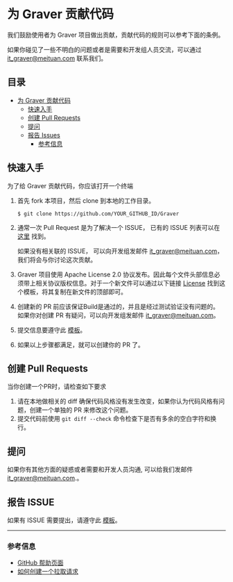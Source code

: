 ﻿
# 为 Graver 贡献代码

我们鼓励使用者为 Graver 项目做出贡献，贡献代码的规则可以参考下面的条例。

如果你碰见了一些不明白的问题或者是需要和开发组人员交流，可以通过 [it_graver@meituan.com](mailto:it_graver@meituan.com) 联系我们。

## 目录

<!-- TOC -->

- [为 Graver 贡献代码](#为-graver-贡献代码)
  - [快速入手](#快速入手)
  - [创建 Pull Requests](#创建-pull-requests)
  - [提问](#提问)
  - [报告 Issues](#报告-ISSUE)
    - [参考信息](#参考信息)

<!-- /TOC -->

## 快速入手

为了给 Graver 贡献代码，你应该打开一个终端

1. 首先 fork 本项目，然后 clone 到本地的工作目录。

   `$ git clone https://github.com/YOUR_GITHUB_ID/Graver`

2. 通常一次 Pull Request 是为了解决一个 ISSUE， 已有的 ISSUE 列表可以在 [这里](https://github.com/meituan/Graver/issues) 找到。

   如果没有相关联的 ISSUE， 可以向开发组发邮件 [it_graver@meituan.com](mailto:it_graver@meituan.com)，我们将会与你讨论这次贡献。

3. Graver 项目使用 Apache License 2.0 协议发布。因此每个文件头部信息必须带上相关协议版权信息。对于一个新文件可以通过以下链接 [License](./Copyright.txt) 找到这个模板，将其复制在新文件的顶部即可。

4. 创建新的 PR 前应该保证Build是通过的，并且是经过测试验证没有问题的。
 如果你对创建 PR 有疑问，可以向开发组发邮件 [it_graver@meituan.com](mailto:it_graver@meituan.com)。

5. 提交信息要遵守此 [模板](./commentformat.txt)。

6. 如果以上步骤都满足，就可以创建你的 PR 了。

## 创建 Pull Requests

当你创建一个PR时，请检查如下要求

1. 请在本地做相关的 diff 确保代码风格没有发生改变，如果你认为代码风格有问题，创建一个单独的 PR 来修改这个问题。
2. 提交代码前使用 `git diff --check` 命令检查下是否有多余的空白字符和换行。

## 提问

如果你有其他方面的疑惑或者需要和开发人员沟通, 可以给我们发邮件 [it_graver@meituan.com](mailto:it_graver@meituan.com).。

## 报告 ISSUE

如果有 ISSUE 需要提出，请遵守此 [模板](./issue-template.md)。

---

### 参考信息

- [GitHub 帮助页面](https://help.github.com)
- [如何创建一个拉取请求](https://help.github.com/articles/creating-a-pull-request/)
